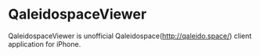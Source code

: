 # QaleidospaceViewer

QaleidospaceViewer is unofficial Qaleidospace(http://qaleido.space/) client application for iPhone.
